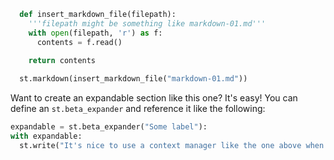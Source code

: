 ```python
  def insert_markdown_file(filepath):
    '''filepath might be something like markdown-01.md'''
    with open(filepath, 'r') as f:
      contents = f.read()
      
    return contents

  st.markdown(insert_markdown_file("markdown-01.md"))
  ```

  Want to create an expandable section like this one? 
  It's easy! You can define an `st.beta_expander` and reference it like the following:

  ```python
  expandable = st.beta_expander("Some label"):
  with expandable:
    st.write("It's nice to use a context manager like the one above when creating content inside these kinds of streamlit containers.)
  ```